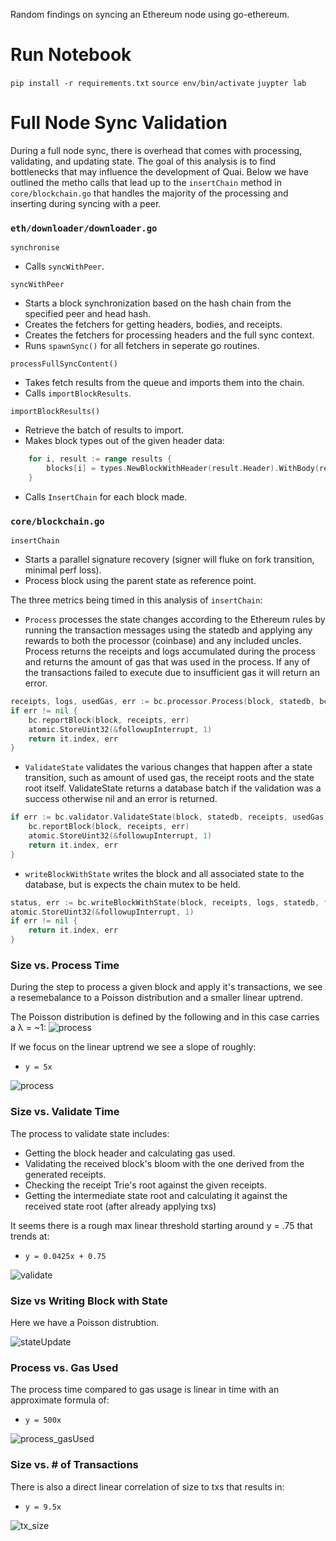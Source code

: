 Random findings on syncing an Ethereum node using go-ethereum.
# Run Notebook
`pip install -r requirements.txt`
`source env/bin/activate`
`juypter lab`

# Full Node Sync Validation

During a full node sync, there is overhead that comes with processing, validating, and updating state. The goal of this analysis is to find bottlenecks that may influence the development of Quai. Below we have outlined the metho calls that lead up to the `insertChain` method in `core/blockchain.go` that handles the majority of the processing and inserting during syncing with a peer.


### `eth/downloader/downloader.go`
`synchronise`
- Calls `syncWithPeer`.

`syncWithPeer`
- Starts a block synchronization based on the hash chain from the specified peer and head hash.
- Creates the fetchers for getting headers, bodies, and receipts.
- Creates the fetchers for processing headers and the full sync context.
- Runs `spawnSync()` for all fetchers in seperate go routines.

`processFullSyncContent()`
- Takes fetch results from the queue and imports them into the chain.
- Calls `importBlockResults`.

`importBlockResults()`
- Retrieve the batch of results to import.
- Makes block types out of the given header data:
````go
    for i, result := range results {
        blocks[i] = types.NewBlockWithHeader(result.Header).WithBody(result.Transactions, result.Uncles)
    }
````
- Calls `InsertChain` for each block made.

### `core/blockchain.go`
`insertChain`
- Starts a parallel signature recovery (signer will fluke on fork transition, minimal perf loss).
- Process block using the parent state as reference point.

The three metrics being timed in this analysis of `insertChain`:
- `Process` processes the state changes according to the Ethereum rules by running the transaction messages using the statedb and applying any rewards to both the processor (coinbase) and any included uncles. Process returns the receipts and logs accumulated during the process and returns the amount of gas that was used in the process. If any of the transactions failed to execute due to insufficient gas it will return an error.
````go
receipts, logs, usedGas, err := bc.processor.Process(block, statedb, bc.vmConfig)
if err != nil {
    bc.reportBlock(block, receipts, err)
    atomic.StoreUint32(&followupInterrupt, 1)
    return it.index, err
}
````

- `ValidateState` validates the various changes that happen after a state transition, such as amount of used gas, the receipt roots and the state root itself. ValidateState returns a database batch if the validation was a success otherwise nil and an error is returned.
````go
if err := bc.validator.ValidateState(block, statedb, receipts, usedGas); err != nil {
    bc.reportBlock(block, receipts, err)
    atomic.StoreUint32(&followupInterrupt, 1)
    return it.index, err
}
````

- `writeBlockWithState` writes the block and all associated state to the database, but is expects the chain mutex to be held.
````go
status, err := bc.writeBlockWithState(block, receipts, logs, statedb, false)
atomic.StoreUint32(&followupInterrupt, 1)
if err != nil {
    return it.index, err
}
````



### Size vs. Process Time
During the step to process a given block and apply it's transactions, we see a resemebalance to a Poisson distribution and a smaller linear uptrend.

The Poisson distribution is defined by the following and in this case carries a  λ = ~1:
![process](images/poisson.svg)

If we focus on the linear uptrend we see a slope of roughly:
- `y = 5x`

![process](images/process.png)

### Size vs. Validate Time
The process to validate state includes:
- Getting the block header and calculating gas used.
- Validating the received block's bloom with the one derived from the generated receipts.
- Checking the receipt Trie's root against the given receipts.
- Getting the intermediate state root and calculating it against the received state root (after already applying txs)

It seems there is a rough max linear threshold starting around y = .75 that trends at:
- `y = 0.0425x + 0.75`

![validate](images/validate.png)

### Size vs Writing Block with State
Here we have a Poisson distrubtion.

![stateUpdate](images/stateUpdate.png)

### Process vs. Gas Used

The process time compared to gas usage is linear in time with an approximate formula of:
- `y = 500x` 

![process_gasUsed](images/process_gasUsed.png)

### Size vs. # of Transactions
There is also a direct linear correlation of size to txs that results in:
- `y = 9.5x`

![tx_size](images/txs_size.png)
